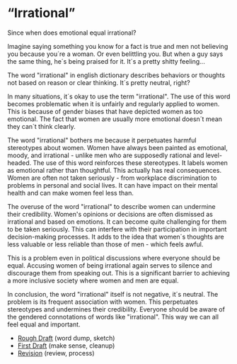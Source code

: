 # “Irrational”


Since when does emotional equal irrational?  

Imagine saying something you know for a fact is true and men not believing you because you´re a woman. Or even belittling you. But when a guy says the same thing, he´s being praised for it. It´s a pretty shitty feeling...

The word "irrational" in english dictionary describes behaviors or thoughts not based on reason or clear thinking. It´s pretty neutral, right? 

In many situations, it´s okay to use the term "irrational". The use of this word becomes problematic when it is unfairly and regularly applied to women. This is because of gender biases that have depicted women as too emotional. The fact that women are usually more emotional doesn´t mean they can´t think clearly. 

The word "irrational" bothers me because it perpetuates harmful stereotypes about women. Women have always been painted as emotional, moody, and irrational - unlike men who are supposedly rational and level-headed. The use of this word reinforces these stereotypes. It labels women as emotional rather than thoughtful. This actually has real consequences. Women are often not taken seriously - from workplace discrimination to problems in personal and social lives. It can have impact on their mental health and can make women feel less than.

The overuse of the word "irrational" to describe women can undermine their credibility. Women's opinions or decisions are often dismissed as irrational and based on emotions. It can become quite challenging for them to be taken seriously. This can interfere with their participation in important decision-making processes. It adds to the idea that women´s thoughts are less valuable or less reliable than those of men - which feels awful.
 
This is a problem even in political discussions where everyone should be equal. Accusing women of being irrational again serves to silence and discourage them from speaking out. This is a significant barrier to achieving a more inclusive society where women and men are equal.

In conclusion, the word "irrational" itself is not negative, it´s neutral. The problem is its frequent association with women. This perpetuates stereotypes and undermines their credibility. Everyone should be aware of the gendered connotations of words like "irrational". This way we can all feel equal and important.


- [Rough Draft](rough-draft.md) (word dump, sketch)
- [First Draft](first-draft.md) (make sense, cleanup)
- [Revision](revision.md) (review, process)

